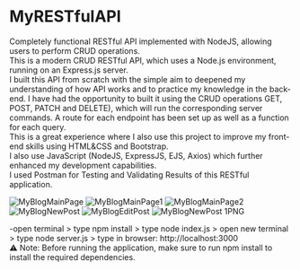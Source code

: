 # MyRESTfulAPI
Completely functional RESTful API implemented with NodeJS, allowing users to perform CRUD operations.  
This is a modern CRUD RESTful API, which uses a Node.js environment, running on an Express.js server.  
I built this API from scratch with the simple aim to deepened my understanding of how API works and to practice my knowledge in the back-end. I have had the opportunity to built it using the CRUD operations GET, POST, PATCH and DELETE), which will run the corresponding server commands. A route for each endpoint has been set up as well as a function for each query.  
This is a great experience where I also use this project to improve my front-end skills using HTML&CSS and Bootstrap.  
I also use JavaScript (NodeJS, ExpressJS, EJS, Axios) which further enhanced my development capabilities.  
I used Postman for Testing and Validating Results of this RESTful application.  

![MyBlogMainPage](https://github.com/user-attachments/assets/f54e2851-ebd1-4b8c-9cdd-808b501d37b8)
![MyBlogMainPage1](https://github.com/user-attachments/assets/db82d625-b449-496d-ac9f-2127b636cd2b)
![MyBlogMainPage2](https://github.com/user-attachments/assets/36788290-361d-49fa-9625-71c356935b9a)
![MyBlogNewPost](https://github.com/user-attachments/assets/e1a1312a-ee6e-48ac-982d-d9e6ee8b1b8a)
![MyBlogEditPost](https://github.com/user-attachments/assets/5c880a70-e2e2-4add-87a2-5aa3d5725e54)
![MyBlogNewPost 1PNG](https://github.com/user-attachments/assets/4dfaa839-7dc5-4bf1-9098-315cd617668e)

-open terminal > type npm install > type node index.js > open new terminal > type node server.js > type in browser: http://localhost:3000  
⚠️ Note: Before running the application, make sure to run npm install to install the required dependencies.
